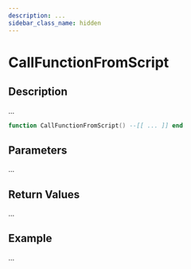 ```yaml
---
description: ...
sidebar_class_name: hidden
---
```


# CallFunctionFromScript

## Description

...

```lua
function CallFunctionFromScript() --[[ ... ]] end
```

## Parameters

...

## Return Values

...

## Example

...

